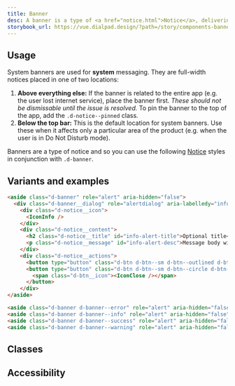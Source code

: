 ```yaml
---
title: Banner
desc: A banner is a type of <a href="notice.html">Notice</a>, delivering system and engagement messaging. It is highly intrusive and should be used sparingly and appropriately.
storybook_url: https://vue.dialpad.design/?path=/story/components-banner--default
---
```


<example-banner />

## Usage

System banners are used for **system** messaging. They are full-width notices placed in one of two locations:

1. **Above everything else:** If the banner is related to the entire app (e.g. the user lost internet service), place the banner first. <em>These should not be dismissable until the issue is resolved.</em> To pin the banner to the top of the app, add the `.d-notice--pinned` class.
2. **Below the top bar:** This is the default location for system banners. Use these when it affects only a particular area of the product (e.g. when the user is in Do Not Disturb mode).

Banners are a type of notice and so you can use the following [Notice](notice.md) styles in conjunction with `.d-banner`.

## Variants and examples

<example-banner />

```html
<aside class="d-banner" role="alert" aria-hidden="false">
  <div class="d-banner__dialog" role="alertdialog" aria-labelledy="info-alert-title" aria-describedby="info-alert-desc">
    <div class="d-notice__icon">
      <IconInfo />
    </div>
    <div class="d-notice__content">
      <h2 class="d-notice__title" id="info-alert-title">Optional title</h2>
      <p class="d-notice__message" id="info-alert-desc">Message body with <a href="#">a link.</a></p>
    </div>
    <div class="d-notice__actions">
      <button type="button" class="d-btn d-btn--sm d-btn--outlined d-btn--muted">Action</button>
      <button type="button" class="d-btn d-btn--sm d-btn--circle d-btn--muted js-example-notice-close" aria-label="Close">
        <span class="d-btn__icon"><IconClose /></span>
      </button>
    </div>
</aside>

<aside class="d-banner d-banner--error" role="alert" aria-hidden="false">…</aside>
<aside class="d-banner d-banner--info" role="alert" aria-hidden="false">…</aside>
<aside class="d-banner d-banner--success" role="alert" aria-hidden="false">…</aside>
<aside class="d-banner d-banner--warning" role="alert" aria-hidden="false">…</aside>
```

## Classes

<component-class-table component-name="banner"></component-class-table>

## Accessibility

<component-accessible-table component-name="banner"></component-accessible-table>

<script setup>
  import { accessible } from '@data/banner.json';
  import ExampleBanner from '@exampleComponents/ExampleBanner.vue';
</script>
